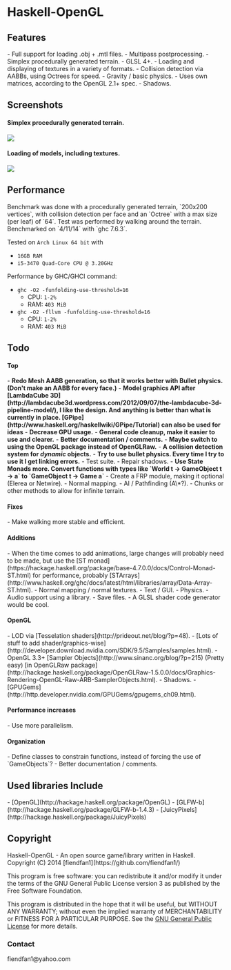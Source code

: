 <h1>Haskell-OpenGL</h1>
<h2>Features</h2>
- Full support for loading .obj + .mtl files.
- Multipass postprocessing.
- Simplex procedurally generated terrain.
- GLSL 4+.
- Loading and displaying of textures in a variety of formats.
- Collision detection via AABBs, using Octrees for speed.
- Gravity / basic physics.
- Uses own matrices, according to the OpenGL 2.1+ spec.
- Shadows.
<h2>Screenshots</h2>
<h4>Simplex procedurally generated terrain.</h4>

![](http://i.imgur.com/SBSaObn.png)

<h4>Loading of models, including textures.</h4>

![](http://i.imgur.com/URxxELT.png)

<h2>Performance</h2>
Benchmark was done with a procedurally generated terrain, `200x200 vertices`, with collision detection per face and an `Octree` with a max size (per leaf) of `64`. Test was performed by walking around the terrain. Benchmarked on `4/11/14` with `ghc 7.6.3`.

Tested on `Arch Linux 64 bit` with
- `16GB RAM`
- `i5-3470 Quad-Core CPU @ 3.20GHz`

Performance by GHC/GHCI command:
- `ghc -O2 -funfolding-use-threshold=16`
    - CPU: `1-2%`
    - RAM: `403 MiB`
- `ghc -O2 -fllvm -funfolding-use-threshold=16`
    - CPU: `1-2%`
    - RAM: `403 MiB`

<h2>Todo</h2>

<h4>Top</h4>
- <b>Redo Mesh AABB generation, so that it works better with Bullet physics. (Don't make an AABB for every face.)</b>
- <b>Model graphics API after [LambdaCube 3D](http://lambdacube3d.wordpress.com/2012/09/07/the-lambdacube-3d-pipeline-model/), I like the design. And anything is better than what is currently in place. [GPipe](http://www.haskell.org/haskellwiki/GPipe/Tutorial) can also be used for ideas</b>
- <b>Decrease GPU usage.</b>
- <b>General code cleanup, make it easier to use and clearer.</b>
- <b>Better documentation / comments.</b>
- <b>Maybe switch to using the OpenGL package instead of OpenGLRaw.</b>
- <b>A collision detection system for <i>dynamic</i> objects.</b>
- <b>Try to use bullet physics. Every time I try to use it I get linking errors.</b>
- Test suite.
- Repair shadows.
- <b>Use State Monads more. Convert functions with types like `World t -> GameObject t -> a` to `GameObject t -> Game a`</b>
- Create a FRP module, making it optional (Elerea or Netwire).
- Normal mapping.
- AI / Pathfinding (A\*?).
- Chunks or other methods to allow for infinite terrain.

<h4>Fixes</h4>
- Make walking more stable and efficient.

<h4>Additions</h4>
- When the time comes to add animations, large changes will probably need to be made, but use the [ST monad](https://hackage.haskell.org/package/base-4.7.0.0/docs/Control-Monad-ST.html) for performance, probably [STArrays](http://www.haskell.org/ghc/docs/latest/html/libraries/array/Data-Array-ST.html).
- Normal mapping / normal textures.
- Text / GUI.
- Physics.
- Audio support using a library.
- Save files.
- A GLSL shader code generator would be cool.

<h4>OpenGL</h4>
- LOD via [Tesselation shaders](http://prideout.net/blog/?p=48).
- [Lots of stuff to add shader/graphics-wise](http://developer.download.nvidia.com/SDK/9.5/Samples/samples.html).
- OpenGL 3.3+ [Sampler Objects](http://www.sinanc.org/blog/?p=215) (Pretty easy) [in OpenGLRaw package](http://hackage.haskell.org/package/OpenGLRaw-1.5.0.0/docs/Graphics-Rendering-OpenGL-Raw-ARB-SamplerObjects.html).
- Shadows.
    - [GPUGems](http://http.developer.nvidia.com/GPUGems/gpugems_ch09.html).

<h4>Performance increases</h4>
- Use more parallelism.

<h4>Organization</h4>
- Define classes to constrain functions, instead of forcing the use of `GameObjects`?
- Better documentation / comments.

<h2>Used libraries Include</h2>
- [OpenGL](http://hackage.haskell.org/package/OpenGL)
- [GLFW-b](http://hackage.haskell.org/package/GLFW-b-1.4.3)
- [JuicyPixels](http://hackage.haskell.org/package/JuicyPixels)

<h2>Copyright</h2>
Haskell-OpenGL - An open source game/library written in Haskell.
Copyright (C) 2014  [fiendfan1](https://github.com/fiendfan1/)

This program is free software: you can redistribute it and/or modify
it under the terms of the GNU General Public License version 3
as published by the Free Software Foundation.

This program is distributed in the hope that it will be useful,
but WITHOUT ANY WARRANTY; without even the implied warranty of
MERCHANTABILITY or FITNESS FOR A PARTICULAR PURPOSE. See the
[GNU General Public License](https://gnu.org/licenses/gpl.html) for more details.

<h3>Contact</h3>
fiendfan1@yahoo.com
